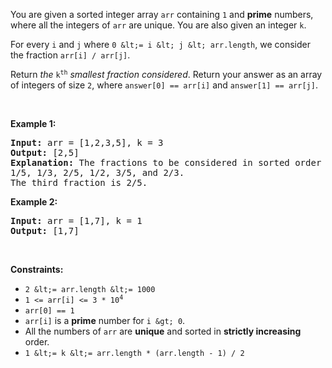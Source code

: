 You are given a sorted integer array `` arr `` containing `` 1 `` and __prime__ numbers, where all the integers of `` arr `` are unique. You are also given an integer `` k ``.

For every `` i `` and `` j `` where `` 0 &lt;= i &lt; j &lt; arr.length ``, we consider the fraction `` arr[i] / arr[j] ``.

Return _the_ <code>k<sup>th</sup></code> _smallest fraction considered_. Return your answer as an array of integers of size `` 2 ``, where `` answer[0] == arr[i] `` and `` answer[1] == arr[j] ``.

&nbsp;

__Example 1:__

<pre>
<strong>Input:</strong> arr = [1,2,3,5], k = 3
<strong>Output:</strong> [2,5]
<strong>Explanation:</strong> The fractions to be considered in sorted order are:
1/5, 1/3, 2/5, 1/2, 3/5, and 2/3.
The third fraction is 2/5.
</pre>

__Example 2:__

<pre>
<strong>Input:</strong> arr = [1,7], k = 1
<strong>Output:</strong> [1,7]
</pre>

&nbsp;

__Constraints:__

*   `` 2 &lt;= arr.length &lt;= 1000 ``
*   <code>1 &lt;= arr[i] &lt;= 3 * 10<sup>4</sup></code>
*   `` arr[0] == 1 ``
*   `` arr[i] `` is a __prime__ number for `` i &gt; 0 ``.
*   All the numbers of `` arr `` are __unique__ and sorted in __strictly increasing__ order.
*   `` 1 &lt;= k &lt;= arr.length * (arr.length - 1) / 2 ``